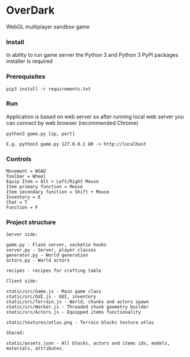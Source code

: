 # OverDark
WebGL multiplayer sandbox game

### Install
In ability to run game server the Python 3 and Python 3 PyPI packages installer is required

### Prerequisites
```
pip3 install -r requirements.txt
```

### Run
Application is based on web server so after running local web server you can connect by web browser (recommended Chrome)
```
python3 game.py [ip, port]

E.g. python3 game.py 127.0.0.1 80 -> http://localhost
```

### Controls
```
Movement = WSAD
Toolbar = Wheel
Equip Item = Alt + Left/Right Mouse
Item primary function = Mouse
Item secondary function = Shift + Mouse
Inventory = E
Chat = T
Function = F
```

### Project structure

```
Server side:

game.py - Flask server, socketio hooks
server.py - Server, player classes
generator.py - World generation
actors.py - World actors

recipes - recipes for crafting table

Client side:

static/src/Game.js - Main game class
static/src/GUI.js - GUI, inventory
static/src/Terrain.js - World, chunks and actors spawn
static/src/Worker.js - Threaded chunk geometry builder
static/src/Actors.js - Equipped items functionality

static/textures/atlas.png - Terrain blocks texture atlas

Shared:

static/assets.json - All blocks, actors and items ids, models, materials, attributes.
```

